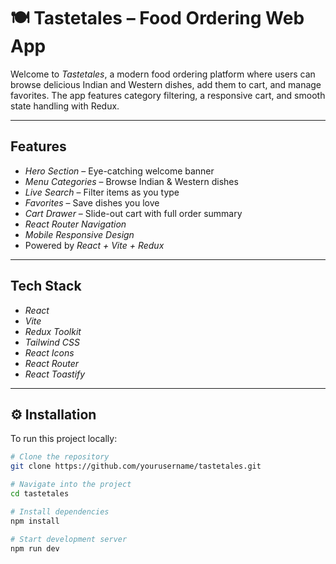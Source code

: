 # 🍽 Tastetales – Food Ordering Web App

Welcome to *Tastetales*, a modern food ordering platform where users can browse delicious Indian and Western dishes, add them to cart, and manage favorites. The app features category filtering, a responsive cart, and smooth state handling with Redux.

---

##  Features

-  *Hero Section* – Eye-catching welcome banner
-  *Menu Categories* – Browse Indian & Western dishes
-  *Live Search* – Filter items as you type
-  *Favorites* – Save dishes you love
-  *Cart Drawer* – Slide-out cart with full order summary
-  *React Router Navigation*
-  *Mobile Responsive Design*
-  Powered by *React + Vite + Redux*

---

##  Tech Stack

- *React*
- *Vite*
- *Redux Toolkit*
- *Tailwind CSS*
- *React Icons*
- *React Router*
- *React Toastify*

---

## ⚙ Installation

To run this project locally:

```bash
# Clone the repository
git clone https://github.com/yourusername/tastetales.git

# Navigate into the project
cd tastetales

# Install dependencies
npm install

# Start development server
npm run dev
